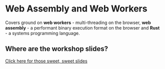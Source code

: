 # Web Assembly and Web Workers

Covers ground on **web workers** - multi-threading on the browser, **web assembly** - a performant binary execution format on the browser and **Rust** - a systems programming language.

## Where are the workshop slides? 
[Click here for those sweet, sweet slides](https://github.com/alastairparagas/advanced-web-apps/raw/master/WebAssemblyWebWorkers.pdf)
